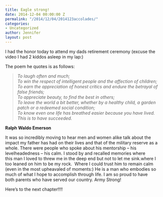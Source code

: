 ```yaml
---
title: Eagle strong!
date: 2014-12-04 00:00:00 Z
permalink: "/2014/12/04/2014123accolades/"
categories:
- Uncategorized
author: Jennifer
layout: post
---
```


I had the honor today to attend my dads retirement ceremony (excuse the video I had 2 kiddos asleep in my lap:)&nbsp;

The poem he quotes is&nbsp;as follows:

> *To laugh often and much;&nbsp;  
> To win the respect of intelligent people and the affection of children;  
> To earn the appreciation of honest critics and endure the betrayal of false friends;  
> To appreciate beauty, to find the best in others;  
> To leave the world a bit better, whether by a healthy child, a garden patch or a redeemed social condition;  
> To know even one life has breathed easier because you have lived.  
> This is to have succeeded.*

**Ralph Waldo Emerson**

It was so incredibly moving to hear men and women alike talk&nbsp;about the impact my father&nbsp;has had on their lives and that of the military reserve&nbsp;as a whole. There were people who spoke about his mentorship &#8211;&nbsp;his levelheadedness &#8211;&nbsp;his calm. I stood by and recalled memories where this&nbsp;<span>man I loved&nbsp;to threw me in the deep end but&nbsp;not to let me sink.</span>where&nbsp;I too leaned on him&nbsp;to be my&nbsp;rock. &nbsp;Where I could trust him&nbsp;to remain&nbsp;calm (even in the most upheavaled of moments:)&nbsp;He is a man who embodies so much of what I hope to accomplish through life.&nbsp;I am so proud to have both&nbsp;parents who have served our country. Army Strong!

Here&#8217;s to the next chapter!!!!
